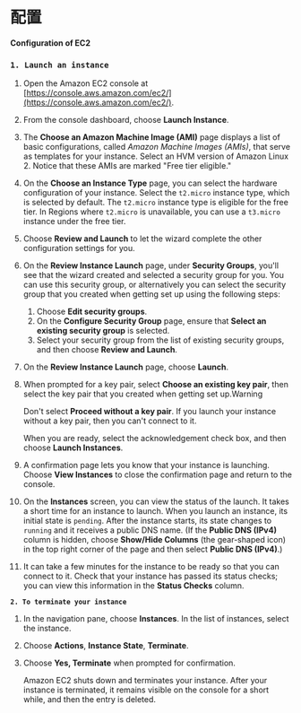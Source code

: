 # 配置

**Configuration of EC2**

### `1. Launch an instance` <a id="ec2-launch-instance"></a>

1. Open the Amazon EC2 console at [https://console.aws.amazon.com/ec2/](https://console.aws.amazon.com/ec2/).
2. From the console dashboard, choose **Launch Instance**.
3. The **Choose an Amazon Machine Image \(AMI\)** page displays a list of basic configurations, called _Amazon Machine Images \(AMIs\)_, that serve as templates for your instance. Select an HVM version of Amazon Linux 2. Notice that these AMIs are marked "Free tier eligible."
4. On the **Choose an Instance Type** page, you can select the hardware configuration of your instance. Select the `t2.micro` instance type, which is selected by default. The `t2.micro` instance type is eligible for the free tier. In Regions where `t2.micro` is unavailable, you can use a `t3.micro` instance under the free tier. 
5. Choose **Review and Launch** to let the wizard complete the other configuration settings for you.
6. On the **Review Instance Launch** page, under **Security Groups**, you'll see that the wizard created and selected a security group for you. You can use this security group, or alternatively you can select the security group that you created when getting set up using the following steps:
   1. Choose **Edit security groups**.
   2. On the **Configure Security Group** page, ensure that **Select an existing security group** is selected.
   3. Select your security group from the list of existing security groups, and then choose **Review and Launch**.
7. On the **Review Instance Launch** page, choose **Launch**.
8. When prompted for a key pair, select **Choose an existing key pair**, then select the key pair that you created when getting set up.Warning

   Don't select **Proceed without a key pair**. If you launch your instance without a key pair, then you can't connect to it.

   When you are ready, select the acknowledgement check box, and then choose **Launch Instances**.

9. A confirmation page lets you know that your instance is launching. Choose **View Instances** to close the confirmation page and return to the console.
10. On the **Instances** screen, you can view the status of the launch. It takes a short time for an instance to launch. When you launch an instance, its initial state is `pending`. After the instance starts, its state changes to `running` and it receives a public DNS name. \(If the **Public DNS \(IPv4\)** column is hidden, choose **Show/Hide Columns** \(the gear-shaped icon\) in the top right corner of the page and then select **Public DNS \(IPv4\)**.\)
11. It can take a few minutes for the instance to be ready so that you can connect to it. Check that your instance has passed its status checks; you can view this information in the **Status Checks** column.



**`2. To terminate your instance`**

1. In the navigation pane, choose **Instances**. In the list of instances, select the instance.
2. Choose **Actions**, **Instance State**, **Terminate**.
3. Choose **Yes, Terminate** when prompted for confirmation.

   Amazon EC2 shuts down and terminates your instance. After your instance is terminated, it remains visible on the console for a short while, and then the entry is deleted.

